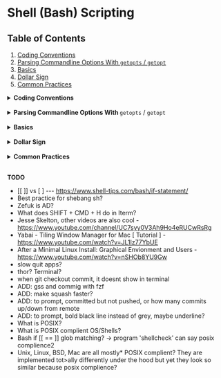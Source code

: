 # Shell (Bash) Scripting

## Table of Contents
  1. [Coding Conventions](#coding-conventions)
  2. [Parsing Commandline Options With `getopts` / `getopt`](#parsing-commandline-options)
  3. [Basics](#basics)
  4. [Dollar Sign](#dollar-sign)
  4. [Common Practices](#common-practices)

<details id="coding-conventions">
<summary><b>Coding Conventions</b></summary>
<br/>

Although they are followed by everyone, here are still some conventions from [Google's Shell Style Guide](https://google.github.io/styleguide/shellguide.html#s7-naming-conventions).

**Variable Names**: Lower-case, with underscores to separate words. Ex: `my_variable_name`

**Constants and Environment Variable Names**: All caps, separated with underscores, declared at the top of the file. Ex: `MY_CONSTANT`

**TODO** others like functions, if-else, switch, etc.

Well, you asked for it!
</details>

<br/>

<details id="parsing-commandline-options">
<summary><b>Parsing Commandline Options With </b><code>getopts</code> / <code>getopt</code></summary>
<br/>

`getopts` is a built-in Unix shell command for parsing command-line arguments. It is designed to process command line arguments that follow the POSIX Utility Syntax Guidelines, based on the C interface of getopt. 
The predecessor to getopts was the external program `getopt` by Unix System Laboratories. 

`getopt` and `getopts` are different beasts, and people seem to have a bit of misunderstanding of what they do. `getopts` is a built-in command to `bash` to process command-line options in a loop and assign each found option and value in turn to built-in variables, so you can further process them. `getopt`, however, is an external utility program, and it doesn't actually process your options for you the way that e.g. bash getopts, the Perl Getopt module or the Python optparse/argparse modules do. All that `getopt` does is canonicalize the options that are passed in — i.e. convert them to a more standard form, so that it's easier for a shell script to process them. For example, an application of `getopt` might convert the following:

  * `myscript -ab infile.txt -ooutfile.txt`

into this:

  * `myscript -a -b -o outfile.txt infile.txt`

You have to do the actual processing yourself.

**Why use `getopt` instead of `getopts`?** 

The basic reason is that only GNU `getopt` gives you support for long-named command-line options (short: `-d` long: `--delete`). (GNU `getopt` is the default on Linux. Mac OS X and FreeBSD come with a basic and not-very-useful `getopt`, but the GNU version can be installed.)

  * Bash builtin `getopts`. This does not support long option names with the double-dash prefix. It only supports single-character options.
  * BSD UNIX implementation of standalone `getopt` command (which is what MacOS uses). This does not support long options either.
  * GNU implementation of standalone `getopt`. GNU getopt(3) (used by the command-line getopt(1) on Linux) supports parsing long options.

### Simple Example for `getopts`

```bash
while getopts ":h:t" opt; do
    case ${opt} in
        h ) # process option h
            echo "option: 'h' with arg: $OPTARG"
            ;;
        t ) # process option t
            echo "option: 't'"
            ;;
        \? ) 
            echo "Usage: cmd [-h] [-t]"
            ;;
    esac
done
```
  * a `:` after the option means it requires the argument.
  * if an invalid option is provided, the option variable is assigned the value `?`, this behaviour is only true when you prepend the list of valid options with : to disable the default error handling of invalid options. It is recommended to always disable the default error handling in your scripts. Although not sure why this is recommended since the default error handler seems to be useful:
    * With preceding `:` -> `./demo.sh -t -h` prints 
    
            option: 't'
    
    * Without preceeding `:` -> `./demo.sh -t -h` prints

            option: 't' 
            ./demo.sh: option requires an argument -- h
            Usage: cmd [-h] [-t]
    **TODO**: how to do proper error handling for arguments?

  * Without error checking, giving the arguments in the wrong order can lead to unexpected behavior. For example `./demo.sh -h -t` gives `option: 'h' with arg: -t`


</details>
<br/>

<details id="basics">
<summary><b>Basics</b></summary>
<br/>

**Important**

For variables and functions to be evaluated inside strings, use `"..."` and NOT `'...'`
**TODO** sure?

For multiple commands on the same line, make sure they all end with `;`
  
    # This WON'T work
    if ! [ -f ~/folder/file ]; then echo "file exists" fi
    
    # Correct
    if ! [ -f ~/folder/file ]; then echo "file exists"; fi

**Script execution context - User of the parent process**

    #!/bin/bash
    sudo su
    ls /root # permission denied

The commands in a script execute one by one, independently. The Script itself as the parent of all commands in the script, is another independent process and the su command does not and can not change it to root: the su command creates a new process with root privileges.
After that su command completes, the parent process, still running as the same user, will execute the rest of the script.

Starting a script with `sudo` changes the user of that process to `root` (`root` has `/bin/sh` as a shell in this example):
See https://stackoverflow.com/questions/3522341/identify-user-in-a-bash-script-called-by-sudo

    ./test.sh

      whoami: kleiner
      echo $SHELL: /bin/zsh
      echo $USER: kleiner
      sudo whoami: root
      sudo echo $SHELL: /bin/zsh
      sudo echo $USER: kleiner

    sudo ./test.sh

      whoami: root
      echo $SHELL: /bin/sh
      echo $USER: root
      sudo whoami: root
      sudo echo $SHELL: /bin/sh
      sudo echo $USER: root


**TODO Script execution context - PWD of the parent process**

Again, , when a script has a command with a relative path i.e. `source .log-colors.sh` and when this script will be called from a different directory, the file will not be found.

    source .log-colors.sh
    # source $HOME/config/dotfiles/zsh/.log-colors.sh

</details>
<br/>

<details id="dollar-sign">
<summary><b>Dollar Sign</b></summary>
<br/>
 * TODO: https://stackoverflow.com/questions/5163144/what-are-the-special-dollar-sign-shell-variables 
</details>
<br/>

<details id="common-practices">
<summary><b>Common Practices</b></summary>
<br/>

Change to the directory where the script is: `cd "$(dirname "${BASH_SOURCE[0]}")"`
See https://github.com/junegunn/fzf/blob/master/install for examples.

And then you can set your base path and continue the execution based on that: `script_base_path=$(pwd)`

Determine from where the script was initited: TODO

</details>
<br/>



**TODO**
  * [[ ]] vs [ ] --- https://www.shell-tips.com/bash/if-statement/
  * Best practice for shebang sh?
  * Zefuk is AD?
  * What does SHIFT + CMD + H do in Iterm?
  * Jesse Skelton, other videos are also cool - https://www.youtube.com/channel/UC7syy0V3Ah9Ho4eRUCwRsRg
  * Yabai - Tiling Window Manager for Mac [ Tutorial ] - https://www.youtube.com/watch?v=JL1lz77YbUE
  * After a Minimal Linux Install: Graphical Envionment and Users - https://www.youtube.com/watch?v=nSHOb8YU9Gw
  * slow quit apps?
  * thor? Terminal?
  * when git checkout commit, it doesnt show in terminal
  * ADD: gss and commig with fzf
  * ADD: make squash faster?
  * ADD: to prompt, committed but not pushed, or how many commits up/down from remote
  * ADD: to prompt, bold black line instead of grey, maybe underline?
  * What is POSIX?
  * What is POSIX complient OS/Shells?
  * Bash if [[ == ]] glob matching? -> program 'shellcheck' can say posix complience2
  * Unix, Linux, BSD, Mac are all mostly* POSIX complient? 
    They are implemented tot>ally differently under the hood but yet they look so similar because posix complience?


